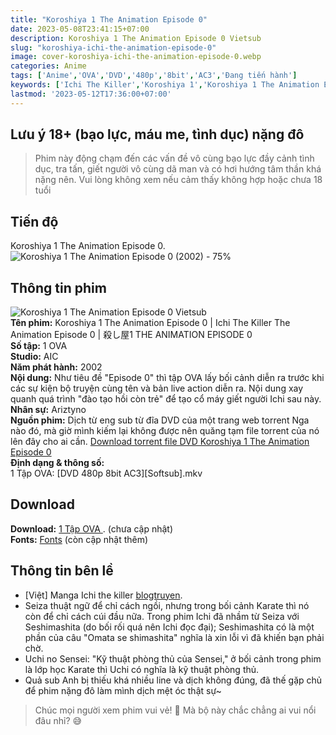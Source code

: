 ```yaml
---
title: "Koroshiya 1 The Animation Episode 0"
date: 2023-05-08T23:41:15+07:00
description: Koroshiya 1 The Animation Episode 0 Vietsub
slug: "koroshiya-ichi-the-animation-episode-0"
image: cover-koroshiya-ichi-the-animation-episode-0.webp
categories: Anime
tags: ['Anime','OVA','DVD','480p','8bit','AC3','Đang tiến hành']
keywords: ['Ichi The Killer','Koroshiya 1','Koroshiya 1 The Animation Episode 0','Ichi The Killer The Animation Episode 0','anime','anime vietsub','vietsub','anime fansub','fansub','Ariztyn-Fansub','Ariztyn Fansub','Ariztyn','Ariztyno']
lastmod: '2023-05-12T17:36:00+07:00'
---
```

## Lưu ý 18+ (bạo lực, máu me, tình dục) nặng đô
> Phim này động chạm đến các vấn đề vô cùng bạo lực đầy cảnh tình dục, tra tấn, giết người vô cùng dã man và có hơi hướng tâm thần khá nặng nên. Vui lòng không xem nếu cảm thấy không hợp hoặc chưa 18 tuổi
## Tiến độ   
Koroshiya 1 The Animation Episode 0. ![Koroshiya 1 The Animation Episode 0 (2002) - 75%](https://progress-bar.dev/75?title=tiến-độ)  
## Thông tin phim   
![Koroshiya 1 The Animation Episode 0 Vietsub](koroshiya-ichi-the-animation-episode-0-1.webp)  
**Tên phim:** Koroshiya 1 The Animation Episode 0 | Ichi The Killer The Animation Episode 0 | 殺し屋1 THE ANIMATION EPISODE 0   
**Số tập:** 1 OVA  
**Studio:** AIC   
**Năm phát hành:** 2002   
**Nội dung:** Như tiêu đề "Episode 0" thì tập OVA lấy bối cảnh diễn ra trước khi các sự kiện bộ truyện cùng tên và bản live action diễn ra. Nội dung xay quanh quá trình "đào tạo hồi còn trẻ" để tạo cổ máy giết người Ichi sau này.  
**Nhân sự:** Ariztyno   
**Nguồn phim:** Dịch từ eng sub từ đĩa DVD của một trang web torrent Nga nào đó, mà giờ mình kiếm lại không được nên quăng tạm file torrent của nó lên đây cho ai cần. [Download torrent file DVD Koroshiya 1 The Animation Episode 0](/torrent/ICHI_THE_KILLER.torrent)   
**Định dạng & thông số:**      
1 Tập OVA: [DVD 480p 8bit AC3][Softsub].mkv  
## Download  
**Download:** [1 Tập OVA ](https://terabox.com/). (chưa cập nhật)  
**Fonts:** [Fonts](https://github.com/Ariztynfansub/ichi-za-laki/archive/refs/heads/main.zip) (còn cập nhật thêm)  
## Thông tin bên lề  
- [Việt] Manga Ichi the killer [blogtruyen](https://blogtruyen.vn/4913/ichi-the-killer).   
- Seiza thuật ngữ để chỉ cách ngồi, nhưng trong bối cảnh Karate thì nó còn để chỉ cách cúi đầu nữa. Trong phim Ichi đã nhầm từ Seiza với Seshimashita (do bối rối quá nên Ichi đọc đại); Seshimashita có là một phần của câu "Omata se shimashita" nghĩa là xin lỗi vì đã khiến bạn phải chờ.
- Uchi no Sensei: "Kỹ thuật phòng thủ của Sensei," ở bối cảnh trong phim là lớp học Karate thì Uchi có nghĩa là kỹ thuật phòng thủ.
- Quả sub Anh bị thiếu khá nhiều line và dịch không đúng, đã thế gặp chủ để phim nặng đô làm mình dịch mệt óc thật sự~
> Chúc mọi người xem phim vui vẻ! 🙂 Mà bộ này chắc chẳng ai vui nổi đâu nhỉ? 😅

